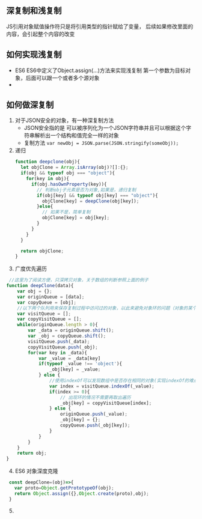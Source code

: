## 深复制和浅复制
JS引用对象赋值操作符只是将引用类型的指针赋给了变量，
后续如果修改里面的内容，会引起整个内容的改变
## 如何实现浅复制
- ES6
  ES6中定义了Object.assign(...)方法来实现浅复制
  第一个参数为目标对象，后面可以跟一个或者多个源对象 
- 
## 如何做深复制
1. 对于JSON安全的对象，有一种深复制方法
    - JSON安全指的是 可以被序列化为一个JSON字符串并且可以根据这个字符串解析出一个结构和值完全一样的对象
    - 复制方法 `var newObj = JSON.parse(JSON.stringify(someObj));`
2. 递归
   ```javascript
   function deepclone(obj){
     let objClone = Array.isArray(obj)?[]:{};
     if(obj && typeof obj === "object"){
       for(key in obj){
         if(obj.hasOwnProperty(key)){
           // 判断obj子元素是否为对象,如果是，递归复制
           if(obj[key] && typeof obj[key] === "object"){
             objClone[key] = deepClone(obj[key]);
           }else{
             // 如果不是，简单复制
             objClone[key] = obj[key];
           }
         }
       }
     }

     return objClone;
   }
   ```
3.  广度优先遍历
   ```javascript
    //这里为了阅读方便，只深拷贝对象，关于数组的判断参照上面的例子
   function deepClone(data){
       var obj = {};
       var originQueue = [data];
       var copyQueue = [obj];
       //以下两个队列用来保存复制过程中访问过的对象，以此来避免对象环的问题（对象的某个属性值是对象本身）
       var visitQueue = [];
       var copyVisitQueue = [];
       while(originQueue.length > 0){
           var _data = originQueue.shift();
           var _obj = copyQueue.shift();
           visitQueue.push(_data);
           copyVisitQueue.push(_obj);
           for(var key in _data){
               var _value = _data[key]
               if(typeof _value !== 'object'){
                   _obj[key] = _value;
               } else {
                   //使用indexOf可以发现数组中是否存在相同的对象(实现indexOf的难点就在于对象比较)
                   var index = visitQueue.indexOf(_value);
                   if(index >= 0){
                       // 出现环的情况不需要再取出遍历
                       _obj[key] = copyVisitQueue[index];
                   } else {
                       originQueue.push(_value);
                       _obj[key] = {};
                       copyQueue.push(_obj[key]);
                   }
               }
           }
       }
       return obj;
   }
   ```
4.  ES6 对象深度克隆
   ```javascript
    const deepClone=(obj)=>{
      var proto=Object.getPrototypeOf(obj);
      return Object.assign({},Object.create(proto),obj);
    }
   ```
5.  